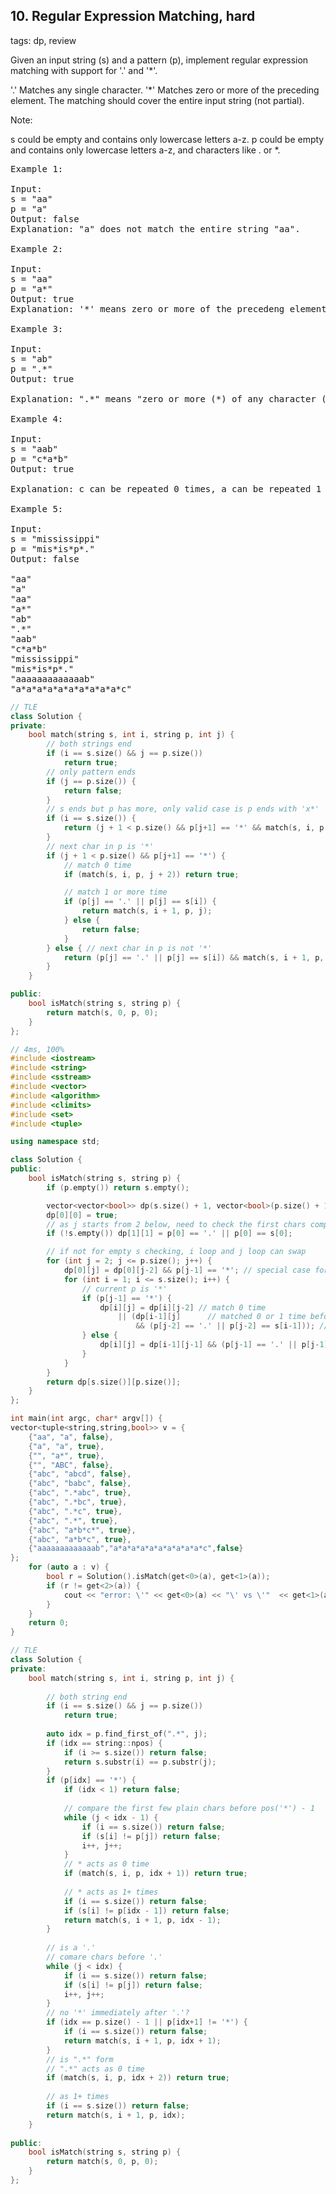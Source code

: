 ## 10. Regular Expression Matching, hard
tags: dp, review

Given an input string (s) and a pattern (p), implement regular expression matching with support for '.' and '*'.

'.' Matches any single character.
'*' Matches zero or more of the preceding element.
The matching should cover the entire input string (not partial).

Note:

s could be empty and contains only lowercase letters a-z.
p could be empty and contains only lowercase letters a-z, and characters like . or *.

<pre>
Example 1:

Input:
s = "aa"  
p = "a"  
Output: false  
Explanation: "a" does not match the entire string "aa".  

Example 2:

Input:
s = "aa"  
p = "a*"  
Output: true
Explanation: '*' means zero or more of the precedeng element, 'a'. Therefore, by repeating 'a' once, it becomes "aa".

Example 3:

Input:
s = "ab"  
p = ".*"  
Output: true

Explanation: ".*" means "zero or more (*) of any character (.)".

Example 4:

Input:
s = "aab"  
p = "c*a*b"  
Output: true  

Explanation: c can be repeated 0 times, a can be repeated 1 time. Therefore it matches "aab".

Example 5:

Input:
s = "mississippi"  
p = "mis*is*p*."  
Output: false  

"aa"
"a"
"aa"
"a*"
"ab"
".*"
"aab"
"c*a*b"
"mississippi"
"mis*is*p*."
"aaaaaaaaaaaaab"
"a*a*a*a*a*a*a*a*a*a*c"
</pre>

```c++
// TLE
class Solution {
private:
    bool match(string s, int i, string p, int j) {
        // both strings end
        if (i == s.size() && j == p.size())
            return true;
        // only pattern ends
        if (j == p.size()) {
            return false;
        }
        // s ends but p has more, only valid case is p ends with 'x*'
        if (i == s.size()) {
            return (j + 1 < p.size() && p[j+1] == '*' && match(s, i, p, j + 2));
        }
        // next char in p is '*'
        if (j + 1 < p.size() && p[j+1] == '*') {
            // match 0 time
            if (match(s, i, p, j + 2)) return true;

            // match 1 or more time
            if (p[j] == '.' || p[j] == s[i]) {
                return match(s, i + 1, p, j);
            } else {
                return false;
            }
        } else { // next char in p is not '*'
            return (p[j] == '.' || p[j] == s[i]) && match(s, i + 1, p, j + 1);
        }
    }

public:
    bool isMatch(string s, string p) {
        return match(s, 0, p, 0);
    }
};
```
```c++
// 4ms, 100%
#include <iostream>
#include <string>
#include <sstream>
#include <vector>
#include <algorithm>
#include <climits>
#include <set>
#include <tuple>

using namespace std;

class Solution {
public:
    bool isMatch(string s, string p) {
        if (p.empty()) return s.empty();

        vector<vector<bool>> dp(s.size() + 1, vector<bool>(p.size() + 1, false));
        dp[0][0] = true;
        // as j starts from 2 below, need to check the first chars comparison
        if (!s.empty()) dp[1][1] = p[0] == '.' || p[0] == s[0];

        // if not for empty s checking, i loop and j loop can swap
        for (int j = 2; j <= p.size(); j++) {
            dp[0][j] = dp[0][j-2] && p[j-1] == '*'; // special case for a*b*c* matching ''
            for (int i = 1; i <= s.size(); i++) {
                // current p is '*'
                if (p[j-1] == '*') {
                    dp[i][j] = dp[i][j-2] // match 0 time
                        || (dp[i-1][j]      // matched 0 or 1 time before
                            && (p[j-2] == '.' || p[j-2] == s[i-1])); // match 1+ times
                } else {
                    dp[i][j] = dp[i-1][j-1] && (p[j-1] == '.' || p[j-1] == s[i-1]);
                }
            }
        }
        return dp[s.size()][p.size()];
    }
};

int main(int argc, char* argv[]) {
vector<tuple<string,string,bool>> v = {
    {"aa", "a", false},
    {"a", "a", true},
    {"", "a*", true},
    {"", "ABC", false},
    {"abc", "abcd", false},
    {"abc", "babc", false},
    {"abc", ".*abc", true},
    {"abc", ".*bc", true},
    {"abc", ".*c", true},
    {"abc", ".*", true},
    {"abc", "a*b*c*", true},
    {"abc", "a*b*c", true},
    {"aaaaaaaaaaaaab","a*a*a*a*a*a*a*a*a*a*c",false}
};
    for (auto a : v) {
        bool r = Solution().isMatch(get<0>(a), get<1>(a));
        if (r != get<2>(a)) {
            cout << "error: \'" << get<0>(a) << "\' vs \'"  << get<1>(a) << "\' " << r << ", expected: " << get<2>(a) << endl;
        }
    }
    return 0;
}
```

```c++
// TLE
class Solution {
private:
    bool match(string s, int i, string p, int j) {
        
        // both string end
        if (i == s.size() && j == p.size())
            return true;
    
        auto idx = p.find_first_of(".*", j);
        if (idx == string::npos) {
            if (i >= s.size()) return false;
            return s.substr(i) == p.substr(j);
        }
        if (p[idx] == '*') {
            if (idx < 1) return false;
            
            // compare the first few plain chars before pos('*') - 1
            while (j < idx - 1) {
                if (i == s.size()) return false;
                if (s[i] != p[j]) return false;
                i++, j++;
            }
            // * acts as 0 time
            if (match(s, i, p, idx + 1)) return true;
            
            // * acts as 1+ times
            if (i == s.size()) return false;
            if (s[i] != p[idx - 1]) return false;
            return match(s, i + 1, p, idx - 1);
        }
        
        // is a '.'
        // comare chars before '.'
        while (j < idx) {
            if (i == s.size()) return false;
            if (s[i] != p[j]) return false;
            i++, j++;
        }
        // no '*' immediately after '.'?
        if (idx == p.size() - 1 || p[idx+1] != '*') {
            if (i == s.size()) return false;
            return match(s, i + 1, p, idx + 1);
        }
        // is ".*" form
        // ".*" acts as 0 time
        if (match(s, i, p, idx + 2)) return true;
        
        // as 1+ times
        if (i == s.size()) return false;
        return match(s, i + 1, p, idx);
    }
    
public:
    bool isMatch(string s, string p) {
        return match(s, 0, p, 0);
    }
};
```